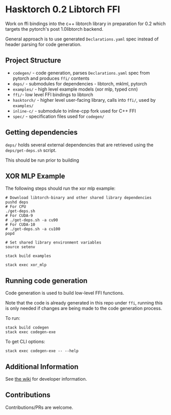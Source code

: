 # Hasktorch 0.2 Libtorch FFI

Work on ffi bindings into the c++ libtorch library in preparation for 0.2 which targets the pytorch's post 1.0libtorch backend.

General approach is to use generated `Declarations.yaml` spec instead of header parsing for code generation.

## Project Structure

- `codegen/` - code generation, parses `Declarations.yaml` spec from pytorch and produces `ffi/` contents
- `deps/` - submodules for dependencies - libtorch, mklml, pytorch
- `examples/` - high level example models (xor mlp, typed cnn)
- `ffi/`- low level FFI bindings to libtorch
- `hasktorch/` - higher level user-facing library, calls into `ffi/`, used by `examples/`
- `inline-c/` - submodule to inline-cpp fork used for C++ FFI
- `spec/` - specification files used for `codegen/`

## Getting dependencies

`deps/` holds several external dependencies that are retrieved using the `deps/get-deps.sh` script.

This should be run prior to building

## XOR MLP Example

The following steps should run the xor mlp example:

```
# Download libtorch-binary and other shared library dependencies
pushd deps
# For CPU
./get-deps.sh
# For CUDA-9
# ./get-deps.sh -a cu90
# For CUDA-10
# ./get-deps.sh -a cu100
popd

# Set shared library environment variables
source setenv

stack build examples

stack exec xor_mlp
```

## Running code generation

Code generation is used to build low-level FFI functions.

Note that the code is already generated in this repo under `ffi`, running this is only needed if changes are being made to the code generation process.

To run:

```
stack build codegen
stack exec codegen-exe
```

To get CLI options:

```
stack exec codegen-exe -- --help
```

## Additional Information

See [the wiki](https://github.com/hasktorch/ffi-experimental/wiki) for developer information.

## Contributions

Contributions/PRs are welcome. 
